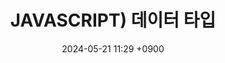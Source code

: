 ---
layout: post
title: JAVASCRIPT) 데이터 타입
date: 2024-05-21 11:29 +0900
description: github에 대한 여러가지 설명들
image: ../assets/img/blog_img23.jpg
category: javascript
tags: git github
published: true
sitemap: true
---